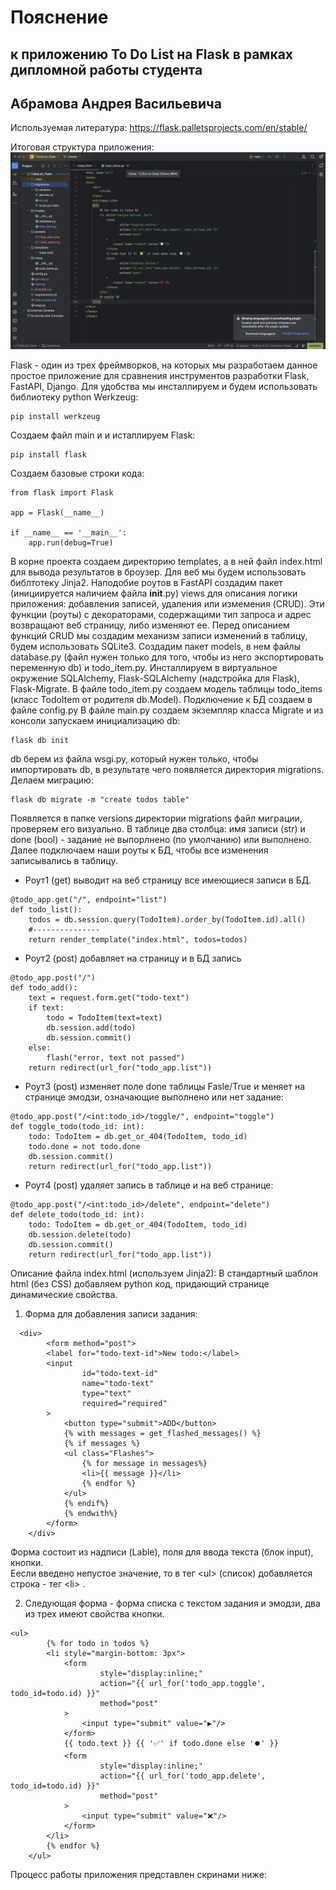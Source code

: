 # Пояснение 
## к приложению To Do List на Flask в рамках дипломной работы студента 
## Абрамова Андрея Васильевича

Используемая литература:
https://flask.palletsprojects.com/en/stable/

Итоговая структура приложения:
![project_tree](https://github.com/andrzejabramov/ToDoList_Flask/blob/master/screens/%20project_tree.png)

Flask - один из трех фреймворков, на которых мы разработаем данное простое приложение для сравнения инструментов разработки Flask, FastAPI, Django.
Для удобства мы инсталлируем и будем использовать библиотеку python Werkzeug: 
```commandline
pip install werkzeug
```
Создаем файл main и и исталлируем Flask:
```commandline
pip install flask
```
Создаем базовые строки кода:
```commandline
from flask import Flask

app = Flask(__name__)

if __name__ == '__main__':
    app.run(debug=True)
```
В корне проекта создаем директорию templates, а в ней файл index.html для вывода результатов в броузер.
Для веб мы будем использовать библтотеку Jinja2.
Наподобие роутов в FastAPI создадим пакет (инициируется наличием файла __init__.py) views для описания логики приложения: добавления записей, удаления или измемения (CRUD).
Эти функции (роуты) с декораторами, содержащими тип запроса и адрес возвращают веб страницу, либо изменяют ее.
Перед описанием функций CRUD мы создадим механизм записи изменений в таблицу, будем использовать SQLite3.
Создадим пакет models, в нем файлы database.py (файл нужен только для того, чтобы из него экспортировать переменную db) и todo_item.py. 
Инсталлируем в виртуальное окружение SQLAlchemy, Flask-SQLAlchemy (надстройка для Flask), Flask-Migrate.
В файле todo_item.py создаем модель таблицы todo_items (класс TodoItem от родителя db.Model).
Подключение к БД создаем в файле config.py
В файле main.py создаем экземпляр класса Migrate и из консоли запускаем инициализацию db:
```commandline
flask db init
```
db берем из файла wsgi.py, который нужен только, чтобы импортировать db, в результате чего появляется директория migrations.
Делаем миграцию:
```commandline
flask db migrate -m "create todos table" 
```
Появляется в папке versions директории migrations файл миграции, проверяем его визуально. В таблице два столбца: имя записи (str) и done (bool) - задание не выпорлнено (по умолчанию) или выполнено.
Далее подключаем наши роуты к БД, чтобы все изменения записывались в таблицу.  
- Роут1 (get) выводит на веб страницу все имеющиеся записи в БД.  
```commandline
@todo_app.get("/", endpoint="list")
def todo_list():
    todos = db.session.query(TodoItem).order_by(TodoItem.id).all()
    #---------------
    return render_template("index.html", todos=todos)
```
- Роут2 (post) добавляет на страницу и в БД запись
```commandline
@todo_app.post("/")
def todo_add():
    text = request.form.get("todo-text")
    if text:
        todo = TodoItem(text=text)
        db.session.add(todo)
        db.session.commit()
    else:
        flash("error, text not passed")
    return redirect(url_for("todo_app.list"))
```
- Роут3 (post) изменяет поле done таблицы Fasle/True и меняет на странице эмодзи, означающие выполнено или нет задание:
```commandline
@todo_app.post("/<int:todo_id>/toggle/", endpoint="toggle")
def toggle_todo(todo_id: int):
    todo: TodoItem = db.get_or_404(TodoItem, todo_id)
    todo.done = not todo.done
    db.session.commit()
    return redirect(url_for("todo_app.list"))
```
- Роут4 (post) удаляет запись в таблице и на веб странице:
```commandline
@todo_app.post("/<int:todo_id>/delete", endpoint="delete")
def delete_todo(todo_id: int):
    todo: TodoItem = db.get_or_404(TodoItem, todo_id)
    db.session.delete(todo)
    db.session.commit()
    return redirect(url_for("todo_app.list"))
```
Описание файла index.html (используем Jinja2):
В стандартный шаблон html (без CSS) добавляем python код, придающий странице динамические свойства.
1. Форма для добавления записи задания:
```commandline
  <div>
        <form method="post">
        <label for="todo-text-id">New todo:</label>
        <input
                id="todo-text-id"
                name="todo-text"
                type="text"
                required="required"
        >
            <button type="submit">ADD</button>
            {% with messages = get_flashed_messages() %}
            {% if messages %}
            <ul class="Flashes">
                {% for message in messages%}
                <li>{{ message }}</li>
                {% endfor %}
            </ul>
            {% endif%}
            {% endwith%}
        </form>
    </div>
```
Форма состоит из надписи (Lable), поля для ввода текста (блок input), кнопки.  
Еесли введено непустое значение, то в тег \<ul> (список) добавляется строка - тег \<li>  .

2. Следующая форма - форма списка с текстом задания и эмодзи, два из трех имеют свойства кнопки.
```commandline
<ul>
        {% for todo in todos %}
        <li style="margin-bottom: 3px">
            <form
                    style="display:inline;"
                    action="{{ url_for('todo_app.toggle', todo_id=todo.id) }}"
                    method="post"
            >
                <input type="submit" value="▶️️"/>
            </form>
            {{ todo.text }} {{ '✅' if todo.done else '⏺️' }}
            <form
                    style="display:inline;"
                    action="{{ url_for('todo_app.delete', todo_id=todo.id) }}"
                    method="post"
            >
                <input type="submit" value="❌"/>
            </form>
        </li>
        {% endfor %}
    </ul>
```
Процесс работы приложения представлен скринами нижe:

